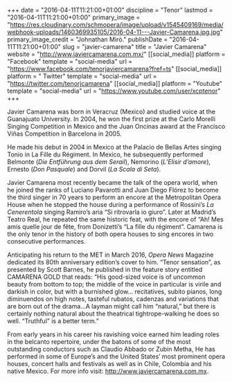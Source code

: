 +++
date = "2016-04-11T11:21:00+01:00"
discipline = "Tenor"
lastmod = "2016-04-11T11:21:00+01:00"
primary_image = "https://res.cloudinary.com/schmopera/image/upload/v1545409169/media/webhook-uploads/1460369935105/2016-04-11---Javier-Camarena.jpg.jpg"
primary_image_credit = "Johnathan Mirò."
publishDate = "2016-04-11T11:21:00+01:00"
slug = "javier-camarena"
title = "Javier Camarena"
website = "http://www.javiercamarena.com.mx/"
[[social_media]]
platform = "Facebook"
template = "social-media"
url = "https://www.facebook.com/tenorjaviercamarena?fref=ts"
[[social_media]]
platform = " Twitter"
template = "social-media"
url = "https://twitter.com/tenorjcamarena"
[[social_media]]
platform = "Youtube"
template = "social-media"
url = "https://www.youtube.com/user/xcptenor"
+++

Javier Camarena was born in Veracruz (Mexico) and studied voice at the Guanajuato University. In 2004, he won the first prize at the Carlo Morelli Singing Competition in Mexico and the Juan Oncinas award at the Francisco Viñas Competition in Barcelona in 2005.

He made his debut in 2004 in Mexico at the Palacio de Bellas Artes singing Tonio in La Fille du Régiment. In Mexico, he subsequently performed Belmonte (*Die Entführung aus dem Serail*), Nemorino (*L’Elisir d’amore*), Ernesto (*Don Pasquale*) and Dorvil (*La Scala di Seta*).

Javier Camarena most recently became the talk of the opera world, when he joined the ranks of Luciano Pavarotti and Juan Diego Flórez to become the third singer in 70 years to perform an encore at the Metropolitan Opera House when he stopped the house during a performance of Rossini’s *La Cenerentola* singing Ramiro’s aria “Si ritrovarla io giuro”. Later at Madrid’s Teatro Real, he repeated the same historic feat, with the encore of “Ah! Mes amis quelle jour de fête, from Donizetti’s “La fille du régiment”. Camarena is the only tenor in the history of both opera houses to sing encores in two consecutive performances.

Anticipating his return to the MET in March 2016, *Opera News* Magazine dedicated its 80th anniversary edition’s cover to him. “Tenor sensation”, as presented by Scott Barnes, he published in the feature story entitled CAMARENA GOLD that reads: “His good-sized voice is of uncommon beauty from bottom to top; the middle of the voice in particular is virile and darkish in color, but with a burnished glow… recitatives, subito pianos, long diminuendos on high notes, tasteful rubatos, cadenzas and variations that are born out of the drama…A layman might call him “natural,” but there is certainly nothing natural about the theatrical tightrope-walking he does so well. “Truthful” is a better term.”

From early years in his career his ravishing voice earned him leading roles in the belcanto repertoire, under the batons of some of the most outstanding conductors such as Claudio Abbado or Zubin Metha, He has performed in some of Europe’s and the United States’ most prominent opera houses, concert halls and festivals as well as in Chile, Colombia and his native Mexico. For more info visit: http://www.javiercamarena.com.mx.
